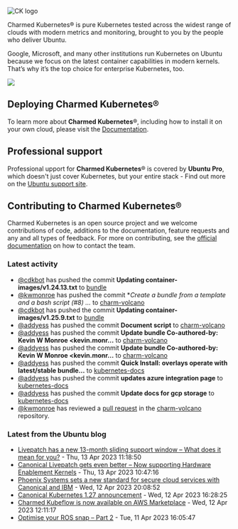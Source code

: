 ![CK logo](https://assets.ubuntu.com/v1/451d4cf4-Charmed+Kubernetes_RGB_onWhite_2022.svg)

Charmed Kubernetes® is pure Kubernetes tested across the widest range of clouds with modern metrics and monitoring, brought to you by the people who deliver Ubuntu.

Google, Microsoft, and many other institutions run Kubernetes on Ubuntu because we focus on the latest container capabilities in modern kernels. That’s why it’s the top choice for enterprise Kubernetes, too.

![](https://assets.ubuntu.com/v1/843c77b6-juju-at-a-glace.svg)

## Deploying Charmed Kubernetes®

To learn more about **Charmed Kubernetes**®, including how to install it on your own cloud, please visit the [Documentation][docs].

## Professional support

Professional upport for **Charmed Kubernetes**® is covered by **Ubuntu Pro**, which doesn't just cover Kubernetes, but your entire stack - Find out more on the [Ubuntu support site](https://ubuntu.com/support).

## Contributing to Charmed Kubernetes®

Charmed Kubernetes is an open source project and we welcome contributions of code, additions to the documentation, feature requests and any and all types of feedback. For more on contributing, see the [official documentation][get-in-touch] on how to contact the team.

<!-- LINKS -->
[docs]: https://ubuntu.com/kubernetes/docs
[get-in-touch]: https://ubuntu.com/kubernetes/docs/get-in-touch

### Latest activity

<!-- activity starts -->
 - [@cdkbot](https://github.com/cdkbot) has pushed the commit **Updating container-images/v1.24.13.txt** to [bundle](https://github.com/charmed-kubernetes/bundle)
 - [@kwmonroe](https://github.com/kwmonroe) has pushed the commit **Create a bundle from a template and a bash script (#8)  *...** to [charm-volcano](https://github.com/charmed-kubernetes/charm-volcano)
 - [@cdkbot](https://github.com/cdkbot) has pushed the commit **Updating container-images/v1.25.9.txt** to [bundle](https://github.com/charmed-kubernetes/bundle)
 - [@addyess](https://github.com/addyess) has pushed the commit **Document script** to [charm-volcano](https://github.com/charmed-kubernetes/charm-volcano)
 - [@addyess](https://github.com/addyess) has pushed the commit **Update bundle  Co-authored-by: Kevin W Monroe <kevin.monr...** to [charm-volcano](https://github.com/charmed-kubernetes/charm-volcano)
 - [@addyess](https://github.com/addyess) has pushed the commit **Update bundle  Co-authored-by: Kevin W Monroe <kevin.monr...** to [charm-volcano](https://github.com/charmed-kubernetes/charm-volcano)
 - [@addyess](https://github.com/addyess) has pushed the commit **Quick Install: overlays operate with latest/stable bundle...** to [kubernetes-docs](https://github.com/charmed-kubernetes/kubernetes-docs)
 - [@addyess](https://github.com/addyess) has pushed the commit **updates azure integration page** to [kubernetes-docs](https://github.com/charmed-kubernetes/kubernetes-docs)
 - [@addyess](https://github.com/addyess) has pushed the commit **Update docs for gcp storage** to [kubernetes-docs](https://github.com/charmed-kubernetes/kubernetes-docs)
 - [@kwmonroe](https://github.com/kwmonroe) has reviewed a [pull request](https://github.com/charmed-kubernetes/charm-volcano/pull/8) in the [charm-volcano](https://github.com/charmed-kubernetes/charm-volcano) repository.
<!-- activity ends -->

<!-- roadmap starts -->

<!-- roadmap ends -->

### Latest from the Ubuntu blog

<!-- blog starts -->
* [Livepatch has a new 13-month sliding support window &#8211;  What does it mean for you?](https://ubuntu.com//blog/canonical-announces-new-ubuntu-livepatch-13-months-sliding-support-window) - Thu, 13 Apr 2023 11:18:50 
* [Canonical Livepatch gets even better    &#8211;                        Now supporting Hardware Enablement Kernels](https://ubuntu.com//blog/canonical-livepatch-gets-even-better-now-supporting-hardware-enablement-kernels) - Thu, 13 Apr 2023 10:47:16 
* [Phoenix Systems sets a new standard for secure cloud services with Canonical and IBM](https://ubuntu.com//blog/phoenix-systems-sets-a-new-standard-for-secure-cloud-services-with-canonical-and-ibm) - Wed, 12 Apr 2023 20:08:52 
* [Canonical Kubernetes 1.27 announcement](https://ubuntu.com//blog/canonical-kubernetes-1-27-announcement) - Wed, 12 Apr 2023 16:28:25 
* [Charmed Kubeflow is now available on AWS Marketplace](https://ubuntu.com//blog/kubeflow-appliance-aws) - Wed, 12 Apr 2023 12:11:17 
* [Optimise your ROS snap – Part 2](https://ubuntu.com//blog/optimise-your-ros-snap-part-2) - Tue, 11 Apr 2023 16:05:47 
<!-- blog ends -->
